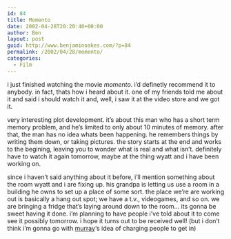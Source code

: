 ```yaml
---
id: 84
title: Momento
date: 2002-04-28T20:20:40+00:00
author: Ben
layout: post
guid: http://www.benjaminoakes.com/?p=84
permalink: /2002/04/28/momento/
categories:
  - Film
---
```

i just finished watching the movie <cite>momento</cite>. i&#8217;d definetly recommend it to anybody. in fact, thats how i heard about it. one of my friends told me about it and said i should watch it and, well, i saw it at the video store and we got it.

very interesting plot development. it&#8217;s about this man who has a short term memory problem, and he&#8217;s limited to only about 10 minutes of memory. after that, the man has no idea whats been happening. he remembers things by writing them down, or taking pictures. the story starts at the end and works to the begining, leaving you to wonder what is real and what isn&#8217;t. definitely have to watch it again tomorrow, maybe at the thing wyatt and i have been working on.

since i haven&#8217;t said anything about it before, i&#8217;ll mention something about the room wyatt and i are fixing up. his grandpa is letting us use a room in a building he owns to set up a place of some sort. the place we&#8217;re are working out is basically a hang out spot; we have a t.v., videogames, and so on. we are bringing a fridge that&#8217;s laying around down to the room... its gonna be sweet having it done. i&#8217;m planning to have people i&#8217;ve told about it to come see it possibly tomorrow. i hope it turns out to be received well! (but i don&#8217;t think i&#8217;m gonna go with [murray](http://www.angelfire.com/rpg2/fantasy_phyr/)&#8216;s idea of charging people to get in)